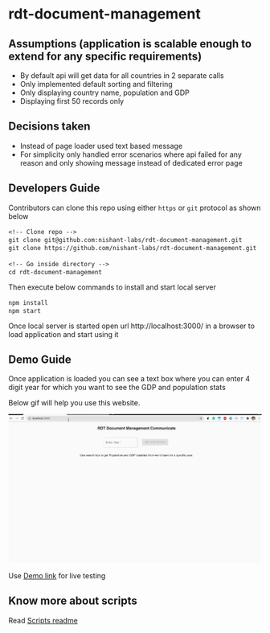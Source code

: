 # rdt-document-management

## Assumptions (application is scalable enough to extend for any specific requirements)
- By default api will get data for all countries in 2 separate calls
- Only implemented default sorting and filtering
- Only displaying country name, population and GDP
- Displaying first 50 records only

## Decisions taken
- Instead of page loader used text based message
- For simplicity only handled error scenarios where api failed for any reason and only showing message instead of dedicated error page



## Developers Guide
Contributors can clone this repo using either `https` or `git` protocol as shown below

```
<!-- Clone repo -->
git clone git@github.com:nishant-labs/rdt-document-management.git
git clone https://github.com/nishant-labs/rdt-document-management.git

<!-- Go inside directory -->
cd rdt-document-management

```
Then execute below commands to install and start local server

```
npm install
npm start
```

Once local server is started open url http://localhost:3000/ in a browser to load application and start using it


## Demo Guide

Once application is loaded you can see a text box where you can enter 4 digit year for which you want to see the GDP and population stats

Below gif will help you use this website.

![World Bank Statistics webapp demo](docs/demo.gif "World Bank Statistics")


Use <a href="https://nishant-labs.github.io/rdt-document-management" target="_blank">Demo link</a> for live testing

## Know more about scripts

Read [Scripts readme](docs/README.cra.md)